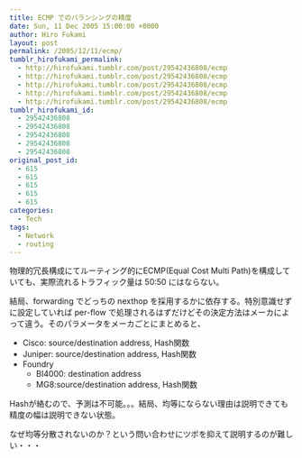 ```yaml
---
title: ECMP でのバランシングの精度
date: Sun, 11 Dec 2005 15:00:00 +0000
author: Hiro Fukami
layout: post
permalink: /2005/12/11/ecmp/
tumblr_hirofukami_permalink:
  - http://hirofukami.tumblr.com/post/29542436808/ecmp
  - http://hirofukami.tumblr.com/post/29542436808/ecmp
  - http://hirofukami.tumblr.com/post/29542436808/ecmp
  - http://hirofukami.tumblr.com/post/29542436808/ecmp
  - http://hirofukami.tumblr.com/post/29542436808/ecmp
tumblr_hirofukami_id:
  - 29542436808
  - 29542436808
  - 29542436808
  - 29542436808
  - 29542436808
original_post_id:
  - 615
  - 615
  - 615
  - 615
  - 615
categories:
  - Tech
tags:
  - Network
  - routing
---
```

<div class="section">
  <p>
    物理的冗長構成にてルーティング的にECMP(Equal Cost Multi Path)を構成していても、実際流れるトラフィック量は 50:50 にはならない。
  </p>
  
  <p>
    結局、forwarding でどっちの nexthop を採用するかに依存する。特別意識せずに設定していれば per-flow で処理されるはずだけどその決定方法はメーカによって違う。そのパラメータをメーカごとにまとめると、
  </p>
  
  <ul>
    <li>
      Cisco: source/destination address, Hash関数
    </li>
    <li>
      Juniper: source/destination address, Hash関数
    </li>
    <li>
      Foundry <ul>
        <li>
          BI4000: destination address
        </li>
        <li>
          MG8:source/destination address, Hash関数
        </li>
      </ul>
    </li>
  </ul>
  
  <p>
    Hashが絡むので、予測は不可能。。。結局、均等にならない理由は説明できても精度の幅は説明できない状態。
  </p>
  
  <p>
    なぜ均等分散されないのか？という問い合わせにツボを抑えて説明するのが難しい・・・
  </p>
</div>
